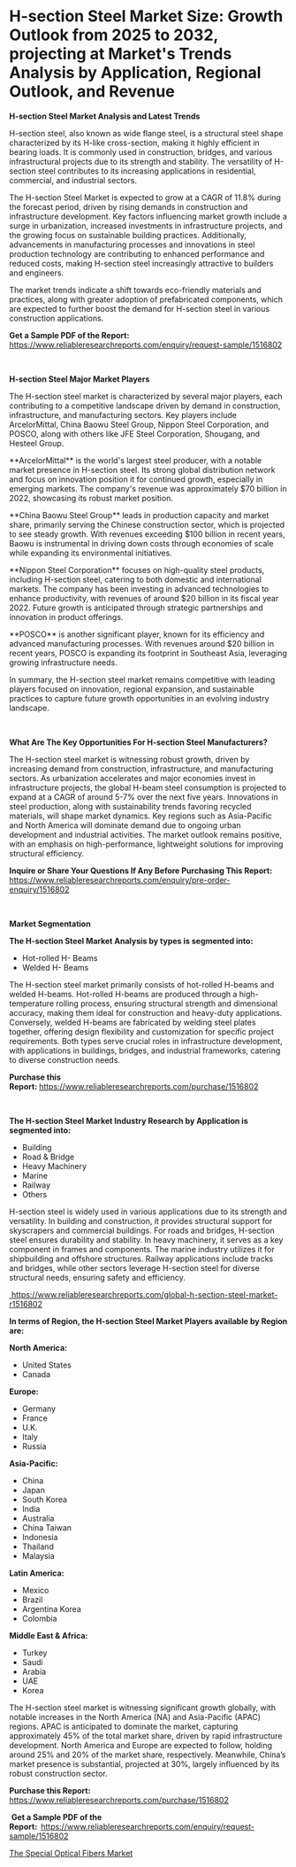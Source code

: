 <p><h1>H-section Steel Market Size: Growth Outlook from 2025 to 2032, projecting at Market's Trends Analysis by Application, Regional Outlook, and Revenue</h1></p><p><strong>H-section Steel Market Analysis and Latest Trends</strong></p>
<p><p>H-section steel, also known as wide flange steel, is a structural steel shape characterized by its H-like cross-section, making it highly efficient in bearing loads. It is commonly used in construction, bridges, and various infrastructural projects due to its strength and stability. The versatility of H-section steel contributes to its increasing applications in residential, commercial, and industrial sectors.</p><p>The H-section Steel Market is expected to grow at a CAGR of 11.8% during the forecast period, driven by rising demands in construction and infrastructure development. Key factors influencing market growth include a surge in urbanization, increased investments in infrastructure projects, and the growing focus on sustainable building practices. Additionally, advancements in manufacturing processes and innovations in steel production technology are contributing to enhanced performance and reduced costs, making H-section steel increasingly attractive to builders and engineers. </p><p>The market trends indicate a shift towards eco-friendly materials and practices, along with greater adoption of prefabricated components, which are expected to further boost the demand for H-section steel in various construction applications.</p></p>
<p><strong>Get a Sample PDF of the Report:&nbsp;</strong> <a href="https://www.reliableresearchreports.com/enquiry/request-sample/1516802?utm_campaign=2788&utm_medium=2&utm_source=Github&utm_content=ia&utm_term=30032025&utm_id=h-section-steel">https://www.reliableresearchreports.com/enquiry/request-sample/1516802</a></p>
<p>&nbsp;</p>
<p><strong>H-section Steel Major Market Players</strong></p>
<p><p>The H-section steel market is characterized by several major players, each contributing to a competitive landscape driven by demand in construction, infrastructure, and manufacturing sectors. Key players include ArcelorMittal, China Baowu Steel Group, Nippon Steel Corporation, and POSCO, along with others like JFE Steel Corporation, Shougang, and Hesteel Group.</p><p>**ArcelorMittal** is the world's largest steel producer, with a notable market presence in H-section steel. Its strong global distribution network and focus on innovation position it for continued growth, especially in emerging markets. The company's revenue was approximately $70 billion in 2022, showcasing its robust market position.</p><p>**China Baowu Steel Group** leads in production capacity and market share, primarily serving the Chinese construction sector, which is projected to see steady growth. With revenues exceeding $100 billion in recent years, Baowu is instrumental in driving down costs through economies of scale while expanding its environmental initiatives.</p><p>**Nippon Steel Corporation** focuses on high-quality steel products, including H-section steel, catering to both domestic and international markets. The company has been investing in advanced technologies to enhance productivity, with revenues of around $20 billion in its fiscal year 2022. Future growth is anticipated through strategic partnerships and innovation in product offerings.</p><p>**POSCO** is another significant player, known for its efficiency and advanced manufacturing processes. With revenues around $20 billion in recent years, POSCO is expanding its footprint in Southeast Asia, leveraging growing infrastructure needs.</p><p>In summary, the H-section steel market remains competitive with leading players focused on innovation, regional expansion, and sustainable practices to capture future growth opportunities in an evolving industry landscape.</p></p>
<p>&nbsp;</p>
<p><strong>What Are The Key Opportunities For H-section Steel Manufacturers?</strong></p>
<p><p>The H-section steel market is witnessing robust growth, driven by increasing demand from construction, infrastructure, and manufacturing sectors. As urbanization accelerates and major economies invest in infrastructure projects, the global H-beam steel consumption is projected to expand at a CAGR of around 5-7% over the next five years. Innovations in steel production, along with sustainability trends favoring recycled materials, will shape market dynamics. Key regions such as Asia-Pacific and North America will dominate demand due to ongoing urban development and industrial activities. The market outlook remains positive, with an emphasis on high-performance, lightweight solutions for improving structural efficiency.</p></p>
<p><strong>Inquire or Share Your Questions If Any Before Purchasing This Report:</strong> <a href="https://www.reliableresearchreports.com/enquiry/pre-order-enquiry/1516802?utm_campaign=2788&utm_medium=2&utm_source=Github&utm_content=ia&utm_term=30032025&utm_id=h-section-steel">https://www.reliableresearchreports.com/enquiry/pre-order-enquiry/1516802</a></p>
<p>&nbsp;</p>
<p><strong>Market Segmentation</strong></p>
<p><strong>The H-section Steel Market Analysis by types is segmented into:</strong></p>
<p><ul><li>Hot-rolled H- Beams</li><li>Welded H- Beams</li></ul></p>
<p><p>The H-section steel market primarily consists of hot-rolled H-beams and welded H-beams. Hot-rolled H-beams are produced through a high-temperature rolling process, ensuring structural strength and dimensional accuracy, making them ideal for construction and heavy-duty applications. Conversely, welded H-beams are fabricated by welding steel plates together, offering design flexibility and customization for specific project requirements. Both types serve crucial roles in infrastructure development, with applications in buildings, bridges, and industrial frameworks, catering to diverse construction needs.</p></p>
<p><strong>Purchase this Report:&nbsp;</strong><a href="https://www.reliableresearchreports.com/purchase/1516802?utm_campaign=2788&utm_medium=2&utm_source=Github&utm_content=ia&utm_term=30032025&utm_id=h-section-steel">https://www.reliableresearchreports.com/purchase/1516802</a></p>
<p>&nbsp;</p>
<p><strong>The H-section Steel Market Industry Research by Application is segmented into:</strong></p>
<p><ul><li>Building</li><li>Road & Bridge</li><li>Heavy Machinery</li><li>Marine</li><li>Railway</li><li>Others</li></ul></p>
<p><p>H-section steel is widely used in various applications due to its strength and versatility. In building and construction, it provides structural support for skyscrapers and commercial buildings. For roads and bridges, H-section steel ensures durability and stability. In heavy machinery, it serves as a key component in frames and components. The marine industry utilizes it for shipbuilding and offshore structures. Railway applications include tracks and bridges, while other sectors leverage H-section steel for diverse structural needs, ensuring safety and efficiency.</p></p>
<p><a href="https://www.reliableresearchreports.com/global-h-section-steel-market-r1516802?utm_campaign=2788&utm_medium=2&utm_source=Github&utm_content=ia&utm_term=30032025&utm_id=h-section-steel">&nbsp;https://www.reliableresearchreports.com/global-h-section-steel-market-r1516802</a></p>
<p><strong>In terms of Region, the H-section Steel Market Players available by Region are:</strong></p>
<p>
    <p> <strong> North America: </strong>
        <ul>
            <li>United States</li>
            <li>Canada</li>
        </ul>
        </p> 
    <p> <strong> Europe: </strong>
        <ul>
            <li>Germany</li>
            <li>France</li>
            <li>U.K.</li>
            <li>Italy</li>
            <li>Russia</li>
        </ul>
        </p> 
    <p> <strong> Asia-Pacific: </strong>
        <ul>
            <li>China</li>
            <li>Japan</li>
            <li>South Korea</li>
            <li>India</li>
            <li>Australia</li>
            <li>China Taiwan</li>
            <li>Indonesia</li>
            <li>Thailand</li>
            <li>Malaysia</li>
        </ul>
        </p> 
    <p> <strong> Latin America: </strong>
        <ul>
            <li>Mexico</li>
            <li>Brazil</li>
            <li>Argentina Korea</li>
            <li>Colombia</li>
        </ul>
        </p> 
    <p> <strong> Middle East & Africa: </strong>
        <ul>
            <li>Turkey</li>
            <li>Saudi</li>
            <li>Arabia</li>
            <li>UAE</li>
            <li>Korea</li>
        </ul>
    </p>
    </p>
<p><p>The H-section steel market is witnessing significant growth globally, with notable increases in the North America (NA) and Asia-Pacific (APAC) regions. APAC is anticipated to dominate the market, capturing approximately 45% of the total market share, driven by rapid infrastructure development. North America and Europe are expected to follow, holding around 25% and 20% of the market share, respectively. Meanwhile, China’s market presence is substantial, projected at 30%, largely influenced by its robust construction sector.</p></p>
<p><strong>Purchase this Report: </strong><a href="https://www.reliableresearchreports.com/purchase/1516802?utm_campaign=2788&utm_medium=2&utm_source=Github&utm_content=ia&utm_term=30032025&utm_id=h-section-steel">https://www.reliableresearchreports.com/purchase/1516802</a></p>
<p>&nbsp;<strong>Get a Sample PDF of the Report:&nbsp;&nbsp;</strong><a href="https://www.reliableresearchreports.com/enquiry/request-sample/1516802?utm_campaign=2788&utm_medium=2&utm_source=Github&utm_content=ia&utm_term=30032025&utm_id=h-section-steel">https://www.reliableresearchreports.com/enquiry/request-sample/1516802</a></p>
<p><strong></strong></p>
<p><p><a href="https://github.com/nafidurii/Market-Research-Report-List-1/blob/main/the-special-optical-fibers-market.md?utm_campaign=2788&utm_medium=2&utm_source=Github&utm_content=ia&utm_term=30032025&utm_id=h-section-steel">The Special Optical Fibers Market</a></p></p>